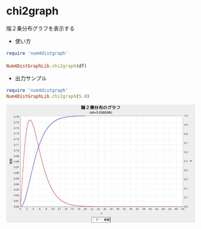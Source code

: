 chi2graph
=========
階２乗分布グラフを表示する

* 使い方

```ruby
require 'num4distgraph'

Num4DistGraphLib.chi2graph(df)
```

* 出力サンプル

```ruby
require 'num4distgraph'
Num4DistGraphLib.chi2graph(5.0)
```
![chi2graph](images/chi2Graph.jpg)


